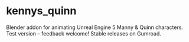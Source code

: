 # kennys_quinn
Blender addon for animating Unreal Engine 5 Manny &amp; Quinn characters. Test version – feedback welcome! Stable releases on Gumroad.
